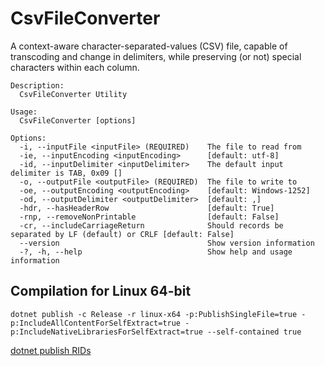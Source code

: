 # CsvFileConverter

A context-aware character-separated-values (CSV) file, capable of transcoding and change
in delimiters, while preserving (or not) special characters within each column.

```shell
Description:
  CsvFileConverter Utility

Usage:
  CsvFileConverter [options]

Options:
  -i, --inputFile <inputFile> (REQUIRED)    The file to read from
  -ie, --inputEncoding <inputEncoding>      [default: utf-8]
  -id, --inputDelimiter <inputDelimiter>    The default input delimiter is TAB, 0x09 []
  -o, --outputFile <outputFile> (REQUIRED)  The file to write to
  -oe, --outputEncoding <outputEncoding>    [default: Windows-1252]
  -od, --outputDelimiter <outputDelimiter>  [default: ,]
  -hdr, --hasHeaderRow                      [default: True]
  -rnp, --removeNonPrintable                [default: False]
  -cr, --includeCarriageReturn              Should records be separated by LF (default) or CRLF [default: False]
  --version                                 Show version information
  -?, -h, --help                            Show help and usage information

```

## Compilation for Linux 64-bit

```shell
dotnet publish -c Release -r linux-x64 -p:PublishSingleFile=true -p:IncludeAllContentForSelfExtract=true -p:IncludeNativeLibrariesForSelfExtract=true --self-contained true
```

[dotnet publish RIDs](https://learn.microsoft.com/en-us/dotnet/core/rid-catalog)